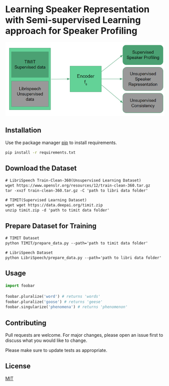 # Learning Speaker Representation with Semi-supervised Learning approach for Speaker Profiling

![](assets/framework.PNG)

## Installation

Use the package manager [pip](https://pip.pypa.io/en/stable/) to install requirements.

```bash
pip install -r requirements.txt
```

## Download the Dataset

```
# LibriSpeech Train-Clean-360(Unsupervised Learning Dataset)
wget https://www.openslr.org/resources/12/train-clean-360.tar.gz
tar -xvzf train-clean-360.tar.gz -C 'path to libri data folder'
```
```
# TIMIT(Supervised Learning Dataset)
wget wget https://data.deepai.org/timit.zip
unzip timit.zip -d 'path to timit data folder'
```

## Prepare Dataset for Training

```
# TIMIT Dataset
python TIMIT/prepare_data.py --path='path to timit data folder'
```
```
# LibriSpeech Dataset
python LibriSpeech/prepare_data.py --path='path to libri data folder'
```


## Usage

```python
import foobar

foobar.pluralize('word') # returns 'words'
foobar.pluralize('goose') # returns 'geese'
foobar.singularize('phenomena') # returns 'phenomenon'
```

## Contributing
Pull requests are welcome. For major changes, please open an issue first to discuss what you would like to change.

Please make sure to update tests as appropriate.

## License
[MIT](https://choosealicense.com/licenses/mit/)